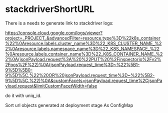 # stackdriverShortURL

There is a needs to generate link to stackdriver logs:

https://console.cloud.google.com/logs/viewer?project=_PROJECT_&advancedFilter=resource.type%3D%22k8s_container%22%0Aresource.labels.cluster_name%3D%22_K8S_CLUSTER_NAME_%22%0Aresource.labels.namespace_name%3D%22_K8S_NAMESPACE_%22%0Aresource.labels.container_name%3D%22_K8S_CONTAINER_NAME_%22%0A(jsonPayload.request%3A%20%22PUT%20%2Finspectorio%2Fv2%2Fpos%2F%22)%0A(jsonPayload.request_time%3D~%22%5B1-9%5D%5B0-9%5D%5C.%22%20OR%20jsonPayload.request_time%3D~%22%5B2-9%5D%5C.%22)%0A&customFacets=jsonPayload.request_time%2CjsonPayload.request&limitCustomFacetWidth=false

do it with uniq_id. 

Sort url objects generated at deployment stage As ConfigMap
